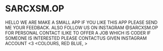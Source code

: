 # SARCXSM.OP
HELLO WE ARE MAKE A SMALL APP IF YOU LIKE THIS APP PLEASE SEND ME YOUR FEEDBACK. 
ALSO FOLLOW US ON INSTAGRAM @SARCXSM.OP FOR PERSONAL CONTACT 
ILIKE TO OFFER A JOB WHICH IS CODER IF SOMEONE IS INTERESTED PLEASE CONTACTUS GIVEN INSTAGRAM ACCOUNT
<3 <COLOURS, RED BLUE, >
